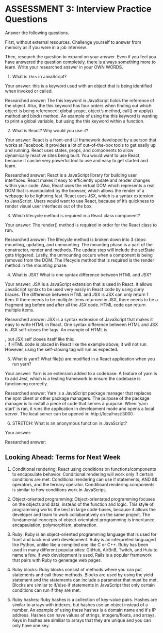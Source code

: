 # ASSESSMENT 3: Interview Practice Questions

Answer the following questions.

First, without external resources. Challenge yourself to answer from memory as if you were in a job interview.

Then, research the question to expand on your answer. Even if you feel you have answered the question completely, there is always something more to learn. Write your researched answer in your OWN WORDS.


1. What is `this` in JavaScript?

  Your answer: this is a keyword used with an object that is being identified when invoked or called.

  Researched answer: The this keyword in JavaScript holds the reference of the object. Also, the this keyword has four orders when finding out which object is being referenced: global scope, object’s method, call() or apply() method and bind() method. An example of using the this keyword is wanting to print a global variable, but using the this keyword within a function.




2. What is React? Why would you use it?

  Your answer: React is a front-end UI framework developed by a person that works at Facebook. It provides a lot of out-of-the-box tools to get easily up and running. React uses states, props, and components to allow dynamically reactive sites being built. You would want to use React, because it can be very powerful tool to use and easy to get started and learn.

  Researched answer: React is a JavaScript library for building user interfaces. React makes it easy to efficiently update and render changes within your code. Also, React uses the virtual DOM which represents a real DOM that is manipulated by the browser, which allows the render of a webpage to be lightning fast. React uses JSX, which is a syntax extension to JavaScript. Users would want to use React, because of it’s quickness to render visual user interfaces out of the box.




3. Which lifecycle method is required in a React class component?

  Your answer: The render() method is required in order for the React class to run.

  Researched answer: The lifecycle method is broken down into 3 steps: mounting, updating, and unmounting. The mounting phase is a part of the constructor, render and methods. The update step will include the setState gets triggered. Lastly, the unmounting occurs when a component is being removed from the DOM. The lifecycle method that is required is the render method in the mounting phase.



4. What is JSX? What is one syntax difference between HTML and JSX?

  Your answer: JSX is a JavaScript extension that is used in React. It allows JavaScript syntax to be used very easily in React code by using curly braces. The difference between HTML and JSX is JSX can only return 1 item. If there needs to be multiple items returned in JSX, there needs to be a fragment tag before and after all the JSX code. HTML code can return multiple items.

  Researched answer: JSX is a syntax extension of JavaScript that makes it easy to write HTML in React. One syntax difference between HTML and JSX is JSX self-closes the tags. An example of HTML is <div></div>, but JSX self closes itself like this: <div />. If HTML code is placed in React like the example above, it will not run. However, using the self-closing tag will run as expected.



5. What is yarn? What file(s) are modified in a React application when you run yarn?

  Your answer: Yarn is an extension added to a codebase. A feature of yarn is to add Jest, which is a testing framework to ensure the codebase is functioning correctly.

  Researched answer: Yarn is a JavaScript package manager that replaces the npm client or other package managers. The purpose of the package manager is to install a piece of code that serves a purpose. When 'yarn start' is ran, it runs the application in development mode and opens a local server. The local server can be opened in: http://localhost:3000.



6. STRETCH: What is an anonymous function in JavaScript?

  Your answer:

  Researched answer:


## Looking Ahead: Terms for Next Week

1. Conditional rendering: React using conditions on functions/components to encapsulate behavior. Conditional rendering will work only if certain conditions are met.  Conditional rendering can use if statements, AND && operators, and the ternary operator. Conditioanl rendering components is similar to how conditions work in JavaScript.

2. Object-oriented programming: Object-orientated programming focuses on the objects and data, instead of the function and logic. This style of programming works the best in large code-bases, because it allows the developer and team to work collaboratively on the same project. The fundamental concepts of object-orientated programming is inheritance, encapsulation, polymorphism, abstraction.

3. Ruby: Ruby is an object-oriented programming language that is used for front and back end web development. Ruby is an interpreted languaged like Python, unlike like a compiled one like C or C++. Ruby has been used in many different popular sites: GitHub, AirBnB, Twitch, and Hulu to name a few. If web development is used, Rails is a popular framework that pairs with Ruby to generage web pages.

4. Ruby blocks: Ruby blocks consist of methods where you can put statements and call those methods. Blocks are used by using the yield statement and the statements can include a parameter that must be met. Blocks are similar to if/else-if statements in JavaScript that only certain conditions can run if they are met.

5. Ruby hashes: Ruby hashes is a collection of key-value pairs. Hashes are similar to arrays with indexes, but hashes use an object instead of a number. An example of using these hashes is a domain name and it's IP address. Hashes can have values of strings, integers/floats, and arrays. Keys in hashes are similiar to arrays that they are unique and you can only have one key.